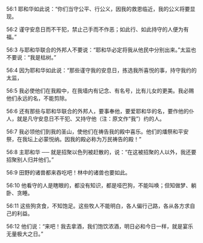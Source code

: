 <a id="1"></a>56:1  耶和华如此说：“你们当守公平、行公义，因我的救恩临近，我的公义将要显现。  

<a id="2"></a>56:2  谨守安息日而不干犯，禁止己手而不作恶；如此行、如此持守的人便为有福。”  

<a id="3"></a>56:3  与耶和华联合的外邦人不要说：“耶和华必定将我从他民中分别出来。”太监也不要说：“我是枯树。”  

<a id="4"></a>56:4  因为耶和华如此说：“那些谨守我的安息日，拣选我所喜悦的事，持守我约的太监，  

<a id="5"></a>56:5  我必使他们在我殿中，在我墙内有记念、有名号，比有儿女的更美。我必赐他们永远的名，不能剪除。  

<a id="6"></a>56:6  还有那些与耶和华联合的外邦人，要事奉他，要爱耶和华的名，要作他的仆人，就是凡守安息日不干犯、又持守他（注：原文作“我”）约的人。  

<a id="7"></a>56:7  我必领他们到我的圣山，使他们在祷告我的殿中喜乐。他们的燔祭和平安祭，在我坛上必蒙悦纳。因我的殿必称为万民祷告的殿！”  

<a id="8"></a>56:8  主耶和华 ── 就是招聚以色列被赶散的，说：“在这被招聚的人以外，我还要招聚别人归并他们。”  

<a id="9"></a>56:9  田野的诸兽都来吞吃吧！林中的诸兽也要如此。  

<a id="10"></a>56:10  他看守的人是瞎眼的，都没有知识，都是哑巴狗，不能叫唤；但知做梦、躺卧、贪睡。  

<a id="11"></a>56:11  这些狗贪食，不知饱足。这些牧人不能明白，各人偏行己路，各从各方求自己的利益。  

<a id="12"></a>56:12  他们说：“来吧！我去拿酒，我们饱饮浓酒，明日必和今日一样，就是宴乐无量极大之日。”  
